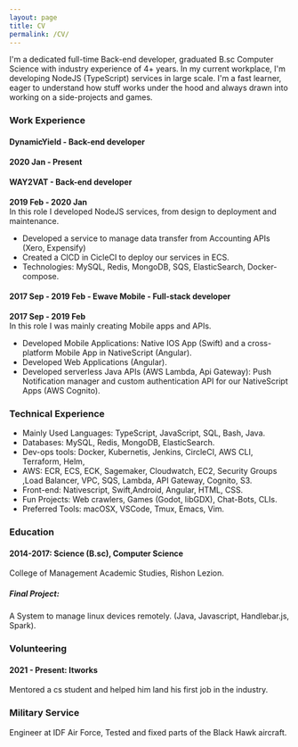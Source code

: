 ```yaml
---
layout: page
title: CV
permalink: /CV/
---
```

 
I'm a dedicated full-time Back-end developer, graduated B.sc Computer Science with industry experience of 4+ years.
In my current workplace, I'm developing NodeJS (TypeScript) services in large scale. I'm a fast learner, eager to understand how stuff works under the hood and always drawn into working on a side-projects and games.
 
### Work Experience
 
#### DynamicYield - Back-end developer
**2020 Jan - Present**
<br>

#### WAY2VAT - Back-end developer
**2019 Feb - 2020 Jan**
<br>
In this role I developed NodeJS services, from design to deployment and maintenance.
- Developed a service to manage data transfer from Accounting APIs (Xero, Expensify)
- Created a CICD in CicleCI to deploy our services in ECS.
- Technologies: MySQL, Redis, MongoDB, SQS, ElasticSearch, Docker-compose.
 
#### 2017 Sep - 2019 Feb - Ewave Mobile - Full-stack developer
**2017 Sep - 2019 Feb**
<br>
In this role I was mainly creating Mobile apps and APIs.
- Developed Mobile Applications: Native IOS App (Swift) and a cross-platform Mobile App in NativeScript (Angular).
- Developed Web Applications (Angular).
- Developed serverless Java APIs (AWS Lambda, Api Gateway): Push Notification manager and custom authentication API for our NativeScript Apps (AWS Cognito).
 
### Technical Experience
 
- Mainly Used Languages: TypeScript, JavaScript, SQL, Bash, Java.
- Databases: MySQL, Redis, MongoDB, ElasticSearch.
- Dev-ops tools: Docker, Kubernetis, Jenkins, CircleCI, AWS CLI, Terraform, Helm, 
- AWS: ECR, ECS, ECK, Sagemaker, Cloudwatch, EC2, Security Groups ,Load Balancer, VPC, SQS, Lambda, API Gateway, Cognito, S3.
- Front-end: Nativescript, Swift,Android, Angular, HTML, CSS.
- Fun Projects: Web crawlers, Games (Godot, libGDX), Chat-Bots, CLIs.
- Preferred Tools: macOSX, VSCode, Tmux, Emacs, Vim.
 
 
### Education 
#### 2014-2017: Science (B.sc), Computer Science
College of Management Academic Studies, Rishon Lezion.
##### Final Project:
A System to manage linux devices remotely. (Java, Javascript, Handlebar.js, Spark).
### Volunteering
#### 2021 - Present: Itworks 
Mentored a cs student and helped him land his first job in the industry.

### Military Service
Engineer at IDF Air Force, Tested and fixed parts of the Black Hawk aircraft.
